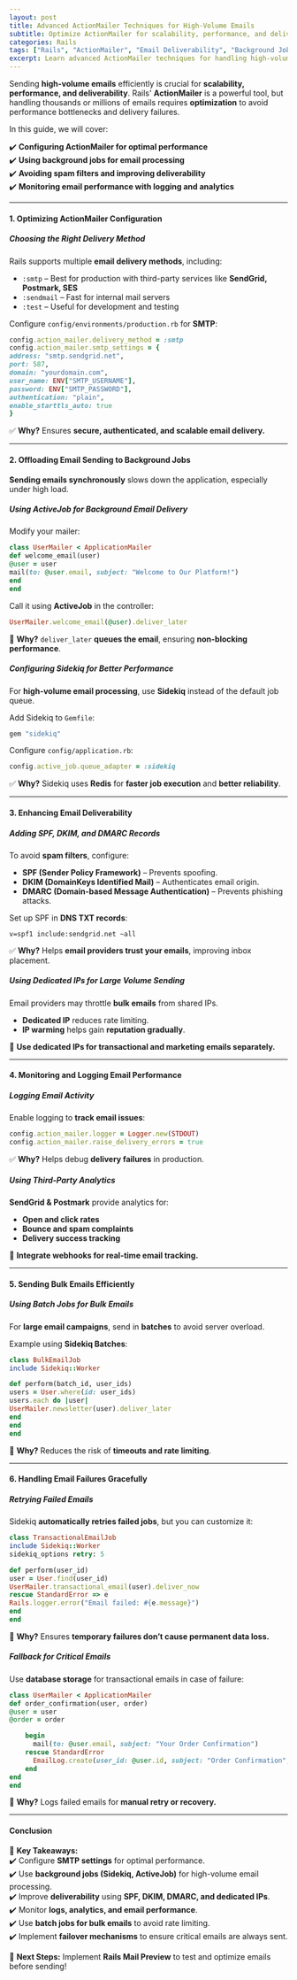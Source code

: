 ```yaml
---
layout: post  
title: Advanced ActionMailer Techniques for High-Volume Emails  
subtitle: Optimize ActionMailer for scalability, performance, and deliverability  
categories: Rails  
tags: ["Rails", "ActionMailer", "Email Deliverability", "Background Jobs", "SMTP", "SendGrid"]  
excerpt: Learn advanced ActionMailer techniques for handling high-volume emails efficiently in Rails, including background processing, SMTP optimizations, and monitoring.  
---
```



Sending **high-volume emails** efficiently is crucial for **scalability, performance, and deliverability**. Rails' **ActionMailer** is a powerful tool, but handling thousands or millions of emails requires **optimization** to avoid performance bottlenecks and delivery failures.

In this guide, we will cover:

✔️ **Configuring ActionMailer for optimal performance**  
✔️ **Using background jobs for email processing**  
✔️ **Avoiding spam filters and improving deliverability**  
✔️ **Monitoring email performance with logging and analytics**

---

#### **1. Optimizing ActionMailer Configuration**
##### **Choosing the Right Delivery Method**
Rails supports multiple **email delivery methods**, including:
- `:smtp` – Best for production with third-party services like **SendGrid, Postmark, SES**
- `:sendmail` – Fast for internal mail servers
- `:test` – Useful for development and testing

Configure `config/environments/production.rb` for **SMTP**:  
```rb  
config.action_mailer.delivery_method = :smtp  
config.action_mailer.smtp_settings = {  
address: "smtp.sendgrid.net",  
port: 587,  
domain: "yourdomain.com",  
user_name: ENV["SMTP_USERNAME"],  
password: ENV["SMTP_PASSWORD"],  
authentication: "plain",  
enable_starttls_auto: true  
}  
```

✅ **Why?** Ensures **secure, authenticated, and scalable email delivery.**

---

#### **2. Offloading Email Sending to Background Jobs**
**Sending emails synchronously** slows down the application, especially under high load.

##### **Using ActiveJob for Background Email Delivery**
Modify your mailer:  
```rb  
class UserMailer < ApplicationMailer  
def welcome_email(user)  
@user = user  
mail(to: @user.email, subject: "Welcome to Our Platform!")  
end  
end  
```

Call it using **ActiveJob** in the controller:  
```rb  
UserMailer.welcome_email(@user).deliver_later  
```

🚀 **Why?** `deliver_later` **queues the email**, ensuring **non-blocking performance**.

##### **Configuring Sidekiq for Better Performance**
For **high-volume email processing**, use **Sidekiq** instead of the default job queue.

Add Sidekiq to `Gemfile`:  
```rb  
gem "sidekiq"  
```

Configure `config/application.rb`:  
```rb  
config.active_job.queue_adapter = :sidekiq  
```

✅ **Why?** Sidekiq uses **Redis** for **faster job execution** and **better reliability**.

---

#### **3. Enhancing Email Deliverability**
##### **Adding SPF, DKIM, and DMARC Records**
To avoid **spam filters**, configure:
- **SPF (Sender Policy Framework)** – Prevents spoofing.
- **DKIM (DomainKeys Identified Mail)** – Authenticates email origin.
- **DMARC (Domain-based Message Authentication)** – Prevents phishing attacks.

Set up SPF in **DNS TXT records**:  
```  
v=spf1 include:sendgrid.net ~all  
```

✅ **Why?** Helps **email providers trust your emails**, improving inbox placement.

##### **Using Dedicated IPs for Large Volume Sending**
Email providers may throttle **bulk emails** from shared IPs.
- **Dedicated IP** reduces rate limiting.
- **IP warming** helps gain **reputation gradually**.

🚀 **Use dedicated IPs for transactional and marketing emails separately.**

---

#### **4. Monitoring and Logging Email Performance**
##### **Logging Email Activity**
Enable logging to **track email issues**:  
```rb  
config.action_mailer.logger = Logger.new(STDOUT)  
config.action_mailer.raise_delivery_errors = true  
```

✅ **Why?** Helps debug **delivery failures** in production.

##### **Using Third-Party Analytics**
**SendGrid & Postmark** provide analytics for:
- **Open and click rates**
- **Bounce and spam complaints**
- **Delivery success tracking**

🚀 **Integrate webhooks for real-time email tracking.**

---

#### **5. Sending Bulk Emails Efficiently**
##### **Using Batch Jobs for Bulk Emails**
For **large email campaigns**, send in **batches** to avoid server overload.

Example using **Sidekiq Batches**:  
```rb  
class BulkEmailJob  
include Sidekiq::Worker

def perform(batch_id, user_ids)  
users = User.where(id: user_ids)  
users.each do |user|  
UserMailer.newsletter(user).deliver_later  
end  
end  
end  
```

🚀 **Why?** Reduces the risk of **timeouts and rate limiting**.

---

#### **6. Handling Email Failures Gracefully**
##### **Retrying Failed Emails**
Sidekiq **automatically retries failed jobs**, but you can customize it:  
```rb  
class TransactionalEmailJob  
include Sidekiq::Worker  
sidekiq_options retry: 5

def perform(user_id)  
user = User.find(user_id)  
UserMailer.transactional_email(user).deliver_now  
rescue StandardError => e  
Rails.logger.error("Email failed: #{e.message}")  
end  
end  
```

🚀 **Why?** Ensures **temporary failures don’t cause permanent data loss.**

##### **Fallback for Critical Emails**
Use **database storage** for transactional emails in case of failure:  
```rb  
class UserMailer < ApplicationMailer  
def order_confirmation(user, order)  
@user = user  
@order = order

    begin  
      mail(to: @user.email, subject: "Your Order Confirmation")  
    rescue StandardError  
      EmailLog.create(user_id: @user.id, subject: "Order Confirmation", status: "failed")  
    end  
end  
end  
```

🚀 **Why?** Logs failed emails for **manual retry or recovery.**

---

#### **Conclusion**
🚀 **Key Takeaways:**  
✔️ Configure **SMTP settings** for optimal performance.  
✔️ Use **background jobs (Sidekiq, ActiveJob)** for high-volume email processing.  
✔️ Improve **deliverability** using **SPF, DKIM, DMARC, and dedicated IPs**.  
✔️ Monitor **logs, analytics, and email performance**.  
✔️ Use **batch jobs for bulk emails** to avoid rate limiting.  
✔️ Implement **failover mechanisms** to ensure critical emails are always sent.

🔗 **Next Steps:** Implement **Rails Mail Preview** to test and optimize emails before sending!  
